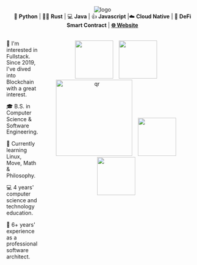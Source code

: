 <div align="center">
  <img src="https://github.com/suzukidavid/suzukidavid/blob/master/icons/header_1.png" alt="logo" />
</div>

<div align="center">
🐍 <b>Python</b> | 👩‍💻 <b>Rust</b> | 💻 <b>Java</b> | 👍 <b>Javascript</b> |☁️ <b>Cloud Native</b> | 📝 <b>DeFi Smart Contract</b> | <b><a href="https://suzuki-david.netlify.app">🌐 Website</a></b>
</div>
<br>

<div style="display: flex;">
  <div style="flex: 1; line-height: 1.2;">
    <p>🧐 I'm interested in Fullstack. Since 2019, I've dived into Blockchain with a great interest.</p>
    <p>🎓 B.S. in Computer Science & Software Engineering.</p>
    <p>🌱 Currently learning Linux, Move, Math &amp; Philosophy.</p>
    <p>💻 4 years' computer science and technology education.</p>
    <p>🏢 6+ years' experience as a professional software architect.</p>
  </div>
  <p align="center">
    <a href="https://www.linkedin.com/in/suzukidavid" target="_blank" rel="noopener noreferrer"><img src="https://img.icons8.com/fluency/2x/linkedin.png"  width="100" /></a>
    &nbsp;&nbsp;
    <a href="mailto:davidsuzuki51@gmail.com" target="_blank" rel="noopener noreferrer"><img src="https://img.icons8.com/fluency/2x/gmail-new.png"  width="100" /></a>
    &nbsp;&nbsp;
     <a href="https://linkpage.bio/suzukidavid" target="_blank" rel="noopener noreferrer"><img src="https://github.com/suzukidavid/suzukidavid/blob/master/icons/qr1.png" alt="qr" height="200" /></a>
    &nbsp;&nbsp;
    <a href="https://join.skype.com/invite/wDpwy4t21eVg" target="_blank" rel="noopener noreferrer"><img src="https://img.icons8.com/color/2x/skype.png"  width="100" /></a>
    &nbsp;&nbsp;
    <a href="https://t.me/suzukidavid" target="_blank" rel="noopener noreferrer"><img src="https://img.icons8.com/color/2x/telegram-app.png"  width="100" /></a>
    &nbsp;&nbsp;
</p>
</div>
